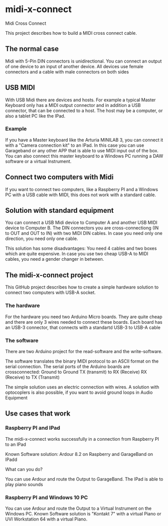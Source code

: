 # midi-x-connect

Midi Cross Connect

This project describes how to build a MIDI cross connect cable.

## The normal case
Midi with 5-Pin DIN connectors is unidirectional. You can connect an output of one device to an input of another device. All devices use female connectors and a cable with male connectors on both sides

## USB MIDI

With USB Midi there are devices and hosts. For example a typical Master Keyboard only has a MIDI output connector and in addition a USB connector, that can be connected to a host. The host may be a computer, or also a tablet PC like the IPad.

### Example
If you have a Master keyboard like the Arturia MINILAB 3, you can connect it with a "Camera connection kit" to an IPad. In this case you can use Garageband or any other APP that is able to use MIDI input out of the box. You can also connect this master keyboard to a Windows PC running a DAW software or a virtual Instrument.

## Connect two computers with Midi

If you want to connect two computers, like a Raspberry PI and a Windows PC with a USB cable with MIDI, this does not work with a standard cable. 

## Solution with standard equipment

You can connect a USB Midi device to Computer A and another USB MIDI device to Computer B. The DIN connectors you are cross-connectiong (IN to OUT and OUT to IN) with two MIDI DIN cables. In case you need only one direction, you need only one cable.

This solution has some disadvantages:
You need 4 cables and two boxes which are quite expensive. In case you use two cheap USB-A to MIDI cables, you need a gender changer in between.

## The midi-x-connect project

This GitHub project describes how to create a simple hardware solution to connect two computers with USB-A socket.

### The hardware
For the hardware you need two Arduino Micro boards. They are quite cheap and there are only 3 wires needed to connect these boards. Each board has an USB-3 connector, that connects with a standartd USB-3 to USB-A cable

### The software
There are two Arduino project for the read-software and the write-software.

The software translates the binary MIDI protocol to an ASCII format on the serial connection. The serial ports of the Arduino boards are crossconnected: 
Ground to Ground
TX (transmit) to RX (Receive)
RX (Receive) to TX (Transmit)

The simple solution uses an electric connection with wires. A solution with optocoplers is also possible, if you want to avoid ground loops in Audio Equipment

## Use cases that work

### Raspberry PI and IPad
The midi-x-connect works successfully in a connection from Raspberry PI to an IPad

Known Software solution:
Ardour 8.2 on Raspberry and GarageBand on IPadd

What can you do?

You can use Ardour and route the Output to GarageBand. The IPad is able to play piano sounds

### Raspberry PI and Windows 10 PC

You can use Ardour and route the Output to a Virtual Instrument on the Windows PC. Known Software solution is "Kontakt 7" with a virtual Piano or UVI Workstation 64 with a virtual Piano.








